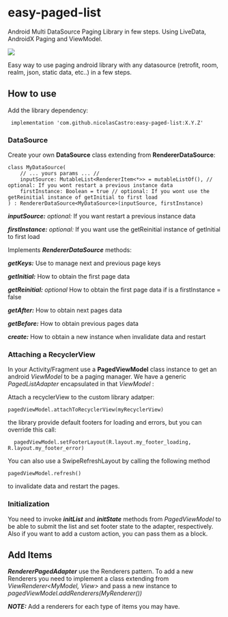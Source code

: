 # easy-paged-list
Android Multi DataSource Paging Library in few steps. Using LiveData, AndroidX Paging and ViewModel.

[![](https://jitpack.io/v/nicolasCastro/easy-paged-list.svg)](https://jitpack.io/#nicolasCastro/easy-paged-list)

Easy way to use paging android library with any datasource (retrofit, room, realm, json, static data, etc..) in a few steps.

## How to use

Add the library dependency:

     implementation 'com.github.nicolasCastro:easy-paged-list:X.Y.Z'
     
### DataSource

Create your own **DataSource** class extending from **RendererDataSource**:

    class MyDataSource(
        // ... yours params ... //
        inputSource: MutableList<RendererItem<*>> = mutableListOf(), // optional: If you wont restart a previous instance data
        firstInstance: Boolean = true // optional: If you wont use the getReinitial instance of getInitial to first load
    ) : RendererDataSource<MyDataSource>(inputSource, firstInstance)
    
***inputSource:*** *optional:* If you want restart a previous instance data

***firstInstance:*** *optional:* If you want use the getReinitial instance of getInitial to first load

Implements ***RendererDataSource*** methods:

***getKeys:*** Use to manage next and previous page keys

***getInitial:*** How to obtain the first page data

***getReinitial:*** *optional* How to obtain the first page data if is a firstInstance = false

***getAfter:*** How to obtain next pages data

***getBefore:*** How to obtain previous pages data

***create:*** How to obtain a new instance when invalidate data and restart

### Attaching a RecyclerView

In your Activity/Fragment use a **PagedViewModel** class instance to get an android *ViewModel*  to be a paging manager. We have a generic *PagedListAdapter* encapsulated in that *ViewModel* :

Attach a recyclerView to the custom library adatper:

    pagedViewModel.attachToRecyclerView(myRecyclerView)

the library provide default footers for loading and errors, but you can override this call:

      pagedViewModel.setFooterLayout(R.layout.my_footer_loading, R.layout.my_footer_error)
      
You can also use a SwipeRefreshLayout by calling the following method 

    pagedViewModel.refresh()
    
to invalidate data and restart the pages.  

### Initialization

You need to invoke  ***initList*** and ***initState***  methods from *PagedViewModel* to be able to submit the list and set footer state to the adapter, respectively. Also if you want to add a custom action, you can pass them as a block.


## Add Items

***RendererPagedAdapter*** use the Renderers pattern. To add a new Renderers you need to implement a class extending from *ViewRenderer<MyModel, View>* and pass a new instance to *pagedViewModel.addRenderers(MyRenderer())*

***NOTE:*** Add a renderers for each type of items you may have.
